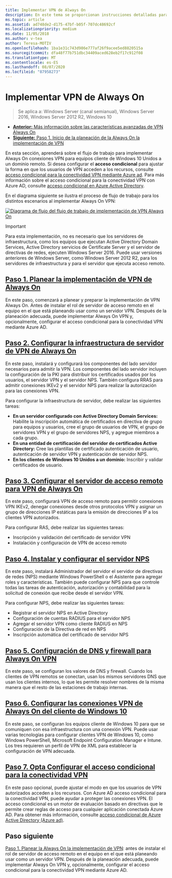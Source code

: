 ```yaml
---
title: Implementar VPN de Always On
description: En este tema se proporcionan instrucciones detalladas para implementar Always On VPN en Windows Server 2016.
ms.topic: article
ms.assetid: ad748de2-d175-47bf-b05f-707dc48692cf
ms.localizationpriority: medium
ms.date: 11/05/2018
ms.author: v-tea
author: Teresa-MOTIV
ms.openlocfilehash: 1ba1e31c743d986e777af26f9acee5ed8820515a
ms.sourcegitcommit: dfa48f77b751dbc34409aced628eb2f17c912f08
ms.translationtype: MT
ms.contentlocale: es-ES
ms.lasthandoff: 08/07/2020
ms.locfileid: "87958273"
---
```

# <a name="deploy-always-on-vpn"></a>Implementar VPN de Always On

>Se aplica a: Windows Server (canal semianual), Windows Server 2016, Windows Server 2012 R2, Windows 10

- [**Anterior:** Más información sobre las características avanzadas de VPN Always On](always-on-vpn-adv-options.md)
- [**Siguiente:** Paso 1. Inicio de la planeación de la Always On la implementación de VPN](always-on-vpn-deploy-planning.md)

En esta sección, aprenderá sobre el flujo de trabajo para implementar Always On conexiones VPN para equipos cliente de Windows 10 Unidos a un dominio remoto. Si desea configurar el **acceso condicional** para ajustar la forma en que los usuarios de VPN acceden a los recursos, consulte [acceso condicional para la conectividad VPN mediante Azure ad](../../ad-ca-vpn-connectivity-windows10.md). Para más información sobre el acceso condicional para la conectividad VPN con Azure AD, consulte [acceso condicional en Azure Active Directory](/azure/active-directory/active-directory-conditional-access-azure-portal).

En el diagrama siguiente se ilustra el proceso de flujo de trabajo para los distintos escenarios al implementar Always On VPN:

[![Diagrama de flujo del flujo de trabajo de implementación de VPN Always On](../../../../media/Always-On-Vpn/always-on-vpn-deployment-workflow-sm.png)](../../../../media/Always-On-Vpn/always-on-vpn-deployment-workflow.png)

> [!IMPORTANT]
> Para esta implementación, no es necesario que los servidores de infraestructura, como los equipos que ejecutan Active Directory Domain Services, Active Directory servicios de Certificate Server y el servidor de directivas de redes, ejecuten Windows Server 2016. Puede usar versiones anteriores de Windows Server, como Windows Server 2012 R2, para los servidores de infraestructura y para el servidor que ejecuta acceso remoto.

## <a name="step-1-plan-the-always-on-vpn-deployment"></a>[Paso 1. Planear la implementación de VPN de Always On](always-on-vpn-deploy-planning.md)

En este paso, comenzará a planear y preparar la implementación de VPN Always On. Antes de instalar el rol de servidor de acceso remoto en el equipo en el que está planeando usar como un servidor VPN. Después de la planeación adecuada, puede implementar Always On VPN y, opcionalmente, configurar el acceso condicional para la conectividad VPN mediante Azure AD.

## <a name="step-2-configure-the-always-on-vpn-server-infrastructure"></a>[Paso 2. Configurar la infraestructura de servidor de VPN de Always On](vpn-deploy-server-infrastructure.md)

En este paso, instalará y configurará los componentes del lado servidor necesarios para admitir la VPN. Los componentes del lado servidor incluyen la configuración de la PKI para distribuir los certificados usados por los usuarios, el servidor VPN y el servidor NPS.  También configura RRAS para admitir conexiones IKEv2 y el servidor NPS para realizar la autorización para las conexiones VPN.

Para configurar la infraestructura de servidor, debe realizar las siguientes tareas:

- **En un servidor configurado con Active Directory Domain Services:** Habilite la inscripción automática de certificados en directiva de grupo para equipos y usuarios, cree el grupo de usuarios de VPN, el grupo de servidores VPN y el grupo de servidores NPS, y agregue miembros a cada grupo.
- **En una entidad de certificación del servidor de certificados Active Directory:** Cree las plantillas de certificado autenticación de usuario, autenticación de servidor VPN y autenticación de servidor NPS.
- **En los clientes de Windows 10 Unidos a un dominio:** Inscribir y validar certificados de usuario.

## <a name="step-3-configure-the-remote-access-server-for-always-on-vpn"></a>[Paso 3. Configurar el servidor de acceso remoto para VPN de Always On](vpn-deploy-ras.md)

En este paso, configurará VPN de acceso remoto para permitir conexiones VPN IKEv2, denegar conexiones desde otros protocolos VPN y asignar un grupo de direcciones IP estáticas para la emisión de direcciones IP a los clientes VPN autorizados.

Para configurar RAS, debe realizar las siguientes tareas:

- Inscripción y validación del certificado de servidor VPN
- Instalación y configuración de VPN de acceso remoto

## <a name="step-4-install-and-configure-the-nps-server"></a>[Paso 4. Instalar y configurar el servidor NPS](vpn-deploy-nps.md)

En este paso, instalará Administrador del servidor el servidor de directivas de redes (NPS) mediante Windows PowerShell o el Asistente para agregar roles y características. También puede configurar NPS para que controle todas las tareas de autenticación, autorización y contabilidad para la solicitud de conexión que recibe desde el servidor VPN.

Para configurar NPS, debe realizar las siguientes tareas:

- Registrar el servidor NPS en Active Directory
- Configuración de cuentas RADIUS para el servidor NPS
- Agregar el servidor VPN como cliente RADIUS en NPS
- Configuración de la Directiva de red en NPS
- Inscripción automática del certificado de servidor NPS

## <a name="step-5-configure-dns-and-firewall-settings-for-always-on-vpn"></a>[Paso 5. Configuración de DNS y firewall para Always On VPN](vpn-deploy-dns-firewall.md)

En este paso, se configuran los valores de DNS y firewall. Cuando los clientes de VPN remotos se conectan, usan los mismos servidores DNS que usan los clientes internos, lo que les permite resolver nombres de la misma manera que el resto de las estaciones de trabajo internas.

## <a name="step-6-configure-windows-10-client-always-on-vpn-connections"></a>[Paso 6. Configurar las conexiones VPN de Always On del cliente de Windows 10](vpn-deploy-client-vpn-connections.md)

En este paso, se configuran los equipos cliente de Windows 10 para que se comuniquen con esa infraestructura con una conexión VPN. Puede usar varias tecnologías para configurar clientes VPN de Windows 10, como Windows PowerShell, Microsoft Endpoint Configuration Manager e Intune. Los tres requieren un perfil de VPN de XML para establecer la configuración de VPN adecuada.

## <a name="step-7-optional-configure-conditional-access-for-vpn-connectivity"></a>[Paso 7. Opta Configurar el acceso condicional para la conectividad VPN](../../ad-ca-vpn-connectivity-windows10.md)

En este paso opcional, puede ajustar el modo en que los usuarios de VPN autorizados acceden a los recursos. Con Azure AD acceso condicional para la conectividad VPN, puede ayudar a proteger las conexiones VPN. El acceso condicional es un motor de evaluación basado en directivas que le permite crear reglas de acceso para cualquier aplicación conectada Azure AD. Para obtener más información, consulte [acceso condicional de Azure Active Directory (Azure ad)](/azure/active-directory/active-directory-conditional-access-azure-portal).

## <a name="next-step"></a>Paso siguiente

[Paso 1. Planear la Always On la implementación de VPN](always-on-vpn-deploy-planning.md): antes de instalar el rol de servidor de acceso remoto en el equipo en el que está planeando usar como un servidor VPN. Después de la planeación adecuada, puede implementar Always On VPN y, opcionalmente, configurar el acceso condicional para la conectividad VPN mediante Azure AD.
